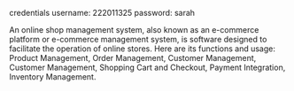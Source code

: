 credentials
username: 222011325
password: sarah

An online shop management system, also known as an e-commerce platform or e-commerce management system, is software designed to facilitate the operation of online stores. 
Here are its functions and usage: 
Product Management,  Order Management,  Customer Management,  Customer Management,  Shopping Cart and Checkout,   Payment Integration, Inventory Management.
